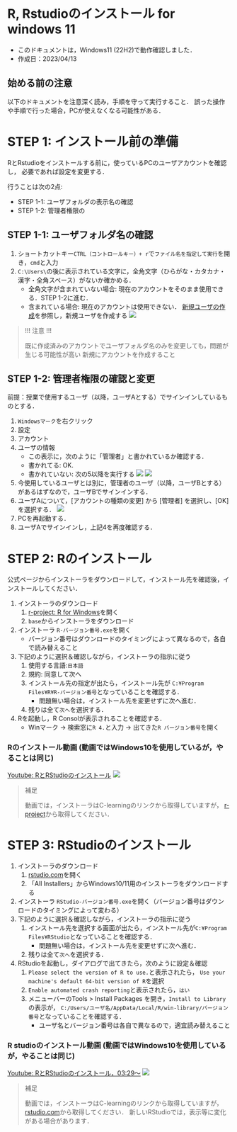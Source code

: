 # R, Rstudioのインストール for windows 11


- このドキュメントは，Windows11 (22H2)で動作確認しました．
- 作成日：2023/04/13


## 始める前の注意

以下のドキュメントを注意深く読み，手順を守って実行すること．
誤った操作や手順で行った場合，PCが使えなくなる可能性がある．


# STEP 1: インストール前の準備

RとRstudioをインストールする前に，使っているPCのユーザアカウントを確認し，
必要であれば設定を変更する．

行うことは次の2点:
- STEP 1-1: ユーザフォルダの表示名の確認
- STEP 1-2: 管理者権限の


## STEP 1-1: ユーザフォルダ名の確認

1. ショートカットキー`CTRL（コントロールキー）+ r`で`ファイル名を指定して実行`を開き，`cmd`と入力
2. `C:\Users\`の後に表示されている文字に，全角文字（ひらがな・カタカナ・漢字・全角スペース）がないか確かめる．
    - 全角文字が含まれていない場合: 現在のアカウントをそのまま使用できる．STEP 1-2に進む．
    - 含まれている場合: 現在のアカウントは使用できない．
    [新規ユーザの作成](win11_add_account.md)を参照し，新規ユーザを作成する
    ![](./figs_win11/cmd.png?raw=true)


> !!! 注意 !!!
>
> 既に作成済みのアカウントでユーザフォルダ名のみを変更しても，問題が生じる可能性が高い
> 新規にアカウントを作成すること


## STEP 1-2: 管理者権限の確認と変更

前提：授業で使用するユーザ（以降，ユーザAとする）でサインインしているものとする．

1. `Windowsマーク`を右クリック 
2. 設定
3. アカウント
4. ユーザの情報
    - この表示に，次のように「管理者」と書かれているか確認する．
    - 書かれてる: OK.
    - 書かれていない: 次の5以降を実行する
    ![](./figs_win11/open_settings.jpg?raw=true)
    ![](./figs_win11/open_settings_ms.png?raw=true)
5. 今使用しているユーザとは別に，管理者のユーザ（以降，ユーザBとする）があるはずなので，ユーザBでサインインする．
6. ユーザAについて，[アカウントの種類の変更] から [管理者] を選択し、[OK] を選択する．
    ![](./figs_win11/add_user5.png?raw=true)
7. PCを再起動する．
8. ユーザAでサインインし，上記4を再度確認する．


# STEP 2: Rのインストール

公式ページからインストーラをダウンロードして，インストール先を確認後，インストールしてください．

1. インストーラのダウンロード
    1. [r-project: R for Windows](https://cran.r-project.org/bin/windows/)を開く
    1. `base`からインストーラをダウンロード
1. インストーラ `R-バージョン番号.exe`を開く
    - バージョン番号はダウンロードのタイミングによって異なるので，各自で読み替えること
1. 下記のように選択＆確認しながら，インストーラの指示に従う
    1. 使用する言語:`日本語`
    1. 規約: 同意して次へ
    1. インストール先の指定が出たら，インストール先が
        `C:¥Program Files¥R¥R-バージョン番号`となっていることを確認する．
        - 問題無い場合は，インストール先を変更せずに次へ進む．
    1. 残りは全て`次へ`を選択する．
1. Rを起動し，R Consolが表示されることを確認する．
    - Winマーク -> 検索窓に`R 4.`と入力 -> 出てきた`R バージョン番号`を開く


### Rのインストール動画 (動画ではWindows10を使用しているが，やることは同じ)

[Youtube: RとRStudioのインストール](https://www.youtube.com/watch?v=hOq1HbtwKcs)
[![](https://img.youtube.com/vi/hOq1HbtwKcs/0.jpg)](https://www.youtube.com/watch?v=hOq1HbtwKcs)

> 補足
>
> 動画では，インストーラはC-learningのリンクから取得していますが，
> [r-project](https://cran.r-project.org/)から取得してください．



# STEP 3: RStudioのインストール

1. インストーラのダウンロード
    1. [rstudio.com](https://www.rstudio.com/products/rstudio/download/)を開く
    1. 「All Installers」からWindows10/11用のインストーラをダウンロードする
1. インストーラ `RStudio-バージョン番号.exe`を開く（バージョン番号はダウンロードのタイミングによって変わる）
1. 下記のように選択＆確認しながら，インストーラの指示に従う
    1. インストール先を選択する画面が出たら，インストール先が`C:¥Program Files¥RStudio`となっていることを確認する．
        - 問題無い場合は，インストール先を変更せずに次へ進む．
    1. 残りは全て`次へ`を選択する．
1. RStudioを起動し，ダイアログで出てきたら，次のように設定＆確認
    1. `Please select the version of R to use.`と表示されたら， `Use your machine's default 64-bit version of R`を選択
    1. `Enable automated crash reporting`と表示されたら，`はい`
    1. メニューバーのTools > Install Packages を開き，`Install to Library`の表示が，
    `C:/Users/ユーザ名/AppData/Local/R/win-library/バージョン番号`となっていることを確認する．
        - ユーザ名とバージョン番号は各自で異なるので，適宜読み替えること



### R studioのインストール動画 (動画ではWindows10を使用しているが，やることは同じ)

[Youtube: RとRStudioのインストール，03:29〜](https://www.youtube.com/watch?v=hOq1HbtwKcs&t=209s)
[![](https://img.youtube.com/vi/hOq1HbtwKcs/0.jpg)](https://www.youtube.com/watch?v=hOq1HbtwKcs&t=209s)

> 補足
>
> 動画では，インストーラはC-learningのリンクから取得していますが，
> [rstudio.com](https://www.rstudio.com/products/rstudio/download/)から取得してください．
> 新しいRStudioでは，表示等に変化がある場合があります．
